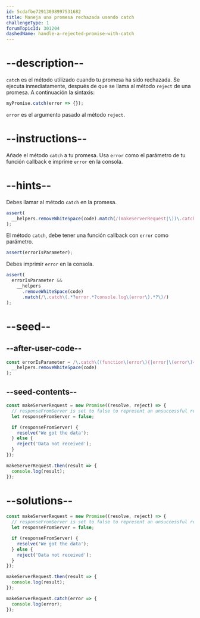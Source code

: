 ```yaml
---
id: 5cdafbe72913098997531682
title: Maneja una promesa rechazada usando catch
challengeType: 1
forumTopicId: 301204
dashedName: handle-a-rejected-promise-with-catch
---
```


# --description--

`catch` es el método utilizado cuando tu promesa ha sido rechazada. Se ejecuta inmediatamente, después de que se llama al método `reject` de una promesa. A continuación la sintaxis:

```js
myPromise.catch(error => {});
```

`error` es el argumento pasado al método `reject`.

# --instructions--

Añade el método `catch` a tu promesa. Usa `error` como el parámetro de tu función callback e imprime `error` en la consola.

# --hints--

Debes llamar al método `catch` en la promesa.

```js
assert(
  __helpers.removeWhiteSpace(code).match(/(makeServerRequest|\))\.catch\(/g)
);
```

El método `catch`, debe tener una función callback con `error` como parámetro.

```js
assert(errorIsParameter);
```

Debes imprimir `error` en la consola.

```js
assert(
  errorIsParameter &&
    __helpers
      .removeWhiteSpace(code)
      .match(/\.catch\(.*?error.*?console.log\(error\).*?\)/)
);
```

# --seed--

## --after-user-code--

```js
const errorIsParameter = /\.catch\((function\(error\){|error|\(error\)=>)/.test(
  __helpers.removeWhiteSpace(code)
);
```

## --seed-contents--

```js
const makeServerRequest = new Promise((resolve, reject) => {
  // responseFromServer is set to false to represent an unsuccessful response from a server
  let responseFromServer = false;

  if (responseFromServer) {
    resolve('We got the data');
  } else {
    reject('Data not received');
  }
});

makeServerRequest.then(result => {
  console.log(result);
});
```

# --solutions--

```js
const makeServerRequest = new Promise((resolve, reject) => {
  // responseFromServer is set to false to represent an unsuccessful response from a server
  let responseFromServer = false;

  if (responseFromServer) {
    resolve('We got the data');
  } else {
    reject('Data not received');
  }
});

makeServerRequest.then(result => {
  console.log(result);
});

makeServerRequest.catch(error => {
  console.log(error);
});
```
